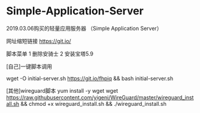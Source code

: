 # Simple-Application-Server

2019.03.06购买的轻量应用服务器 （Simple Application Server）

网址缩短链接 https://git.io/

脚本菜单
1 删除安骑士
2 安装宝塔5.9


[自己]一键脚本调用

wget -O initial-server.sh https://git.io/fhpiq && bash initial-server.sh

[其他]wireguard脚本
yum install -y wget
wget https://raw.githubusercontent.com/yigeni/WireGuard/master/wireguard_install.sh && chmod +x wireguard_install.sh && ./wireguard_install.sh
